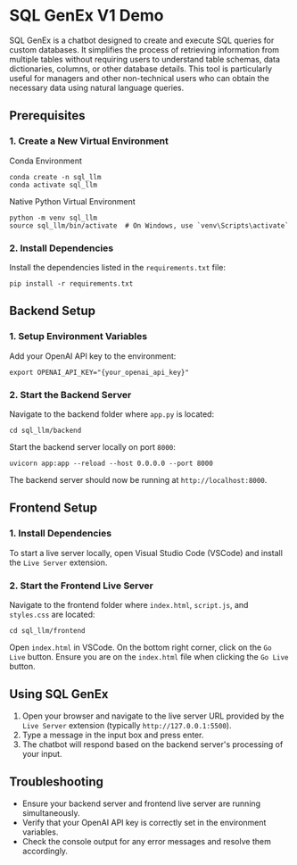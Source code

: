 # SQL GenEx V1 Demo

SQL GenEx is a chatbot designed to create and execute SQL queries for custom databases. It simplifies the process of retrieving information from multiple tables without requiring users to understand table schemas, data dictionaries, columns, or other database details. This tool is particularly useful for managers and other non-technical users who can obtain the necessary data using natural language queries.

## Prerequisites

### 1. Create a New Virtual Environment

Conda Environment
```
conda create -n sql_llm
conda activate sql_llm
```
Native Python Virtual Environment
```
python -m venv sql_llm
source sql_llm/bin/activate  # On Windows, use `venv\Scripts\activate`
```
### 2. Install Dependencies
Install the dependencies listed in the `requirements.txt` file:
```
pip install -r requirements.txt
```

## Backend Setup

### 1. Setup Environment Variables
Add your OpenAI API key to the environment:
```
export OPENAI_API_KEY="{your_openai_api_key}"
```
### 2. Start the Backend Server
Navigate to the backend folder where `app.py` is located:
```
cd sql_llm/backend
```
Start the backend server locally on port `8000`:
```
uvicorn app:app --reload --host 0.0.0.0 --port 8000
```
The backend server should now be running at `http://localhost:8000`.

## Frontend Setup

### 1. Install Dependencies
To start a live server locally, open Visual Studio Code (VSCode) and install the `Live Server` extension.

### 2. Start the Frontend Live Server
Navigate to the frontend folder where `index.html`, `script.js`, and `styles.css` are located:
```
cd sql_llm/frontend
```
Open `index.html` in VSCode. On the bottom right corner, click on the `Go Live` button. Ensure you are on the `index.html` file when clicking the `Go Live` button.

## Using SQL GenEx
1. Open your browser and navigate to the live server URL provided by the `Live Server` extension (typically `http://127.0.0.1:5500`).
2. Type a message in the input box and press enter.
3. The chatbot will respond based on the backend server's processing of your input.

## Troubleshooting
- Ensure your backend server and frontend live server are running simultaneously.
- Verify that your OpenAI API key is correctly set in the environment variables.
- Check the console output for any error messages and resolve them accordingly.